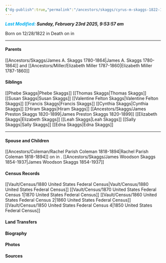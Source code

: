 ```yaml
---
{"dg-publish":true,"permalink":"/ancestors/skaggs/cyrus-m-skaggs-1822-1899/","tags":["Cyrus-Skaggs"]}
---
```


***<font color="#00b0f0">Last Modified:</font> Sunday, February 23rd 2025, 9:53:57 am***

Born on  12/28/1822 in <!-- link to place -->
Death on <!-- link to date --> in <!-- link to place -->

---
#### Parents

[[Ancestors/Skaggs/James A. Skaggs 1780-1864\|James A. Skaggs 1780-1864]] and [[Ancestors/Miller/Elizabeth Miller 1787-1860\|Elizabeth Miller 1787-1860]]
#### Siblings
[[Phebe Skaggs\|Phebe Skaggs]]
[[Thomas Skaggs\|Thomas Skaggs]]
[[Susan Skaggs\|Susan Skaggs]]
[[Valentine Felton Skaggs\|Valentine Felton Skaggs]]
[[Francis Skaggs\|Francis Skaggs]]
[[Cynthia Skaggs\|Cynthia Skaggs]]
[[Hiram Skaggs\|Hiram Skaggs]]
[[Ancestors/Skaggs/James Preston Skaggs 1820-1899\|James Preston Skaggs 1820-1899]]
[[Elizabeth Skaggs\|Elizabeth Skaggs]]
[[Leah Skaggs\|Leah Skaggs]]
[[Sally Skaggs\|Sally Skaggs]]
[[Edna Skaggs\|Edna Skaggs]]

---
#### Spouse and Children
[[Ancestors/Coleman/Rachel Parish Coleman 1818-1894\|Rachel Parish Coleman 1818-1894]] on <!-- link to date --> in <!-- link to place -->.
[[Ancestors/Skaggs/James Woodson Skaggs 1854-1937\|James Woodson Skaggs 1854-1937]]

#### Census Records
[[Vault/Census/1880 United States Federal Census\|Vault/Census/1880 United States Federal Census]]
[[Vault/Census/1870 United States Federal Census 1\|1870 United States Federal Census]]
[[Vault/Census/1860 United States Federal Census 2\|1860 United States Federal Census]]
[[Vault/Census/1850 United States Federal Census 4\|1850 United States Federal Census]]
#### Land Transfers

#### Biography

#### Photos

#### Sources

